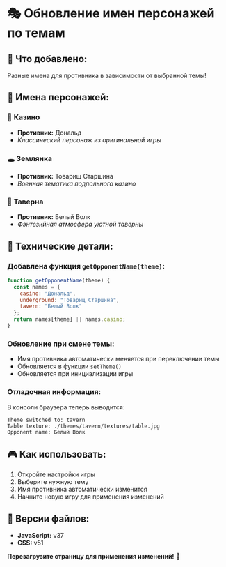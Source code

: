 # 🎭 Обновление имен персонажей по темам

## 🎯 Что добавлено:
Разные имена для противника в зависимости от выбранной темы!

## 👤 Имена персонажей:

### 🎰 **Казино** 
- **Противник:** Дональд
- *Классический персонаж из оригинальной игры*

### 🕳️ **Землянка**
- **Противник:** Товарищ Старшина  
- *Военная тематика подпольного казино*

### 🍺 **Таверна**
- **Противник:** Белый Волк
- *Фэнтезийная атмосфера уютной таверны*

## 🔧 Технические детали:

### **Добавлена функция `getOpponentName(theme)`:**
```javascript
function getOpponentName(theme) {
  const names = {
    casino: "Дональд",
    underground: "Товарищ Старшина", 
    tavern: "Белый Волк"
  };
  return names[theme] || names.casino;
}
```

### **Обновление при смене темы:**
- Имя противника автоматически меняется при переключении темы
- Обновляется в функции `setTheme()`
- Обновляется при инициализации игры

### **Отладочная информация:**
В консоли браузера теперь выводится:
```
Theme switched to: tavern
Table texture: ./themes/tavern/textures/table.jpg
Opponent name: Белый Волк
```

## 🎮 Как использовать:
1. Откройте настройки игры
2. Выберите нужную тему
3. Имя противника автоматически изменится
4. Начните новую игру для применения изменений

## 📝 Версии файлов:
- **JavaScript:** v37
- **CSS:** v51

**Перезагрузите страницу для применения изменений!** 🔄

